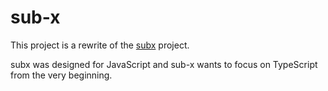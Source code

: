 # sub-x

This project is a rewrite of the [subx](https://github.com/tylerlong/subx) project.

subx was designed for JavaScript and sub-x wants to focus on TypeScript from the very beginning.
